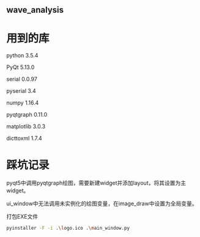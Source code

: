 ## wave_analysis

# 用到的库

python 3.5.4

PyQt 5.13.0

serial 0.0.97

pyserial 3.4

numpy 1.16.4

pyqtgraph 0.11.0

matplotlib 3.0.3

dicttoxml 1.7.4

# 踩坑记录

pyqt5中调用pyqtgraph绘图，需要新建widget并添加layout，将其设置为主widget。

ui_window中无法调用未实例化的绘图变量，在image_draw中设置为全局变量。

打包EXE文件
```sh
pyinstaller -F -i .\logo.ico .\main_window.py
```
